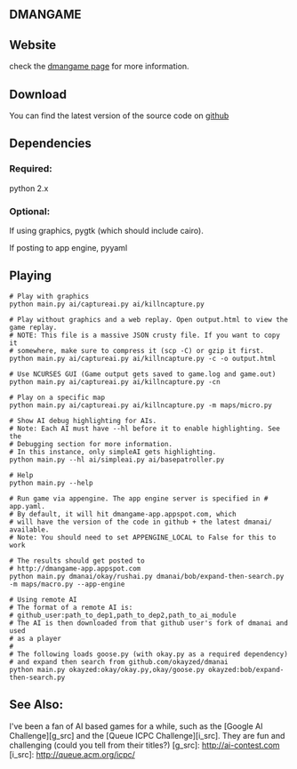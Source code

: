 DMANGAME
--------

## Website ##

check the [dmangame page][] for more information.

[dmangame page]:http://okayzed.github.com/dmangame

## Download ##

You can find the latest version of the source code on [github][]

[github]:http://github.com/okayzed/dmangame

## Dependencies ##

### Required: ###

python 2.x

### Optional: ###

If using graphics, pygtk (which should include cairo).

If posting to app engine, pyyaml


## Playing ##

    # Play with graphics
    python main.py ai/captureai.py ai/killncapture.py

    # Play without graphics and a web replay. Open output.html to view the game replay.
    # NOTE: This file is a massive JSON crusty file. If you want to copy it
    # somewhere, make sure to compress it (scp -C) or gzip it first.
    python main.py ai/captureai.py ai/killncapture.py -c -o output.html

    # Use NCURSES GUI (Game output gets saved to game.log and game.out)
    python main.py ai/captureai.py ai/killncapture.py -cn

    # Play on a specific map
    python main.py ai/captureai.py ai/killncapture.py -m maps/micro.py

    # Show AI debug highlighting for AIs.
    # Note: Each AI must have --hl before it to enable highlighting. See the
    # Debugging section for more information.
    # In this instance, only simpleAI gets highlighting.
    python main.py --hl ai/simpleai.py ai/basepatroller.py

    # Help
    python main.py --help

    # Run game via appengine. The app engine server is specified in # app.yaml.
    # By default, it will hit dmangame-app.appspot.com, which
    # will have the version of the code in github + the latest dmanai/ available.
    # Note: You should need to set APPENGINE_LOCAL to False for this to work

    # The results should get posted to
    # http://dmangame-app.appspot.com
    python main.py dmanai/okay/rushai.py dmanai/bob/expand-then-search.py -m maps/macro.py --app-engine

    # Using remote AI
    # The format of a remote AI is:
    # github_user:path_to_dep1,path_to_dep2,path_to_ai_module
    # The AI is then downloaded from that github user's fork of dmanai and used
    # as a player
    #
    # The following loads goose.py (with okay.py as a required dependency)
    # and expand then search from github.com/okayzed/dmanai
    python main.py okayzed:okay/okay.py,okay/goose.py okayzed:bob/expand-then-search.py

See Also:
---------
I've been a fan of AI based games for a while, such as the [Google AI
Challenge][g_src] and the [Queue ICPC Challenge][i_src]. They are fun and challenging
(could you tell from their titles?)
[g_src]: http://ai-contest.com
[i_src]: http://queue.acm.org/icpc/

